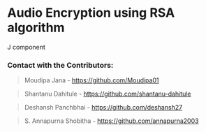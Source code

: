 # Audio Encryption using RSA algorithm 
J component

### Contact with the Contributors:
> Moudipa Jana - https://github.com/Moudipa01

> Shantanu Dahitule - https://github.com/shantanu-dahitule

> Deshansh Panchbhai - https://github.com/deshansh27

> S. Annapurna Shobitha - https://github.com/annapurna2003
